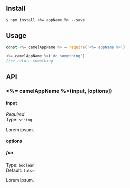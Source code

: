 
## Install

```bash
$ npm install <%= appName %> --save
```

## Usage

```js
const <%= camelAppName %> = require('<%= appName %>')

<%= camelAppName %>('do something')
//=> return something
```

## API

### <%= camelAppName %>(input, [options])

#### input

*Required*<br>
Type: `string`

Lorem ipsum.

#### options

##### foo

Type: `boolean`<br>
Default: `false`

Lorem ipsum.
